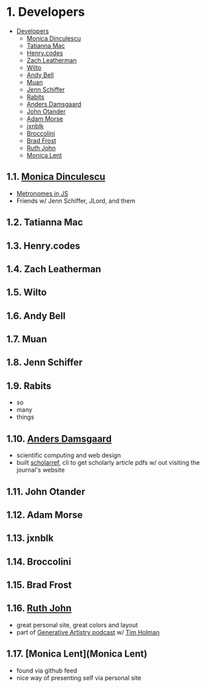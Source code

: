 # 1. Developers

<!-- TOC -->

- [Developers](#developers)
  - [Monica Dinculescu](#monica-dinculescu)
  - [Tatianna Mac](#tatianna-mac)
  - [Henry.codes](#henrycodes)
  - [Zach Leatherman](#zach-leatherman)
  - [Wilto](#wilto)
  - [Andy Bell](#andy-bell)
  - [Muan](#muan)
  - [Jenn Schiffer](#jenn-schiffer)
  - [Rabits](#rabits)
  - [Anders Damsgaard](#anders-damsgaard)
  - [John Otander](#john-otander)
  - [Adam Morse](#adam-morse)
  - [jxnblk](#jxnblk)
  - [Broccolini](#broccolini)
  - [Brad Frost](#brad-frost)
  - [Ruth John](#ruth-john)
  - [Monica Lent](#monica-lent)

<!-- /TOC -->

## 1.1. [Monica Dinculescu](https://meowni.ca/)

- [Metronomes in JS](https://meowni.ca/posts/metronomes/)
- Friends w/ Jenn Schiffer, JLord, and them

## 1.2. Tatianna Mac

## 1.3. Henry.codes

## 1.4. Zach Leatherman

## 1.5. Wilto

## 1.6. Andy Bell

## 1.7. Muan

## 1.8. Jenn Schiffer

## 1.9. Rabits

- so
- many
- things

## 1.10. [Anders Damsgaard](https://adamsgaard.dk/index.html)

- scientific computing and web design
- built [scholarref](https://adamsgaard.dk/scholarref.html), cli to get scholarly article pdfs w/ out visiting the journal's website

## 1.11. John Otander

## 1.12. Adam Morse

## 1.13. jxnblk

## 1.14. Broccolini

## 1.15. Brad Frost

## 1.16. [Ruth John](https://ruthjohn.com/)

- great personal site, great colors and layout
- part of [Generative Artistry podcast](https://generativeartistry.com/) w/ [Tim Holman](http://tholman.com/)

## 1.17. [Monica Lent](Monica Lent)

- found via github feed
- nice way of presenting self via personal site
